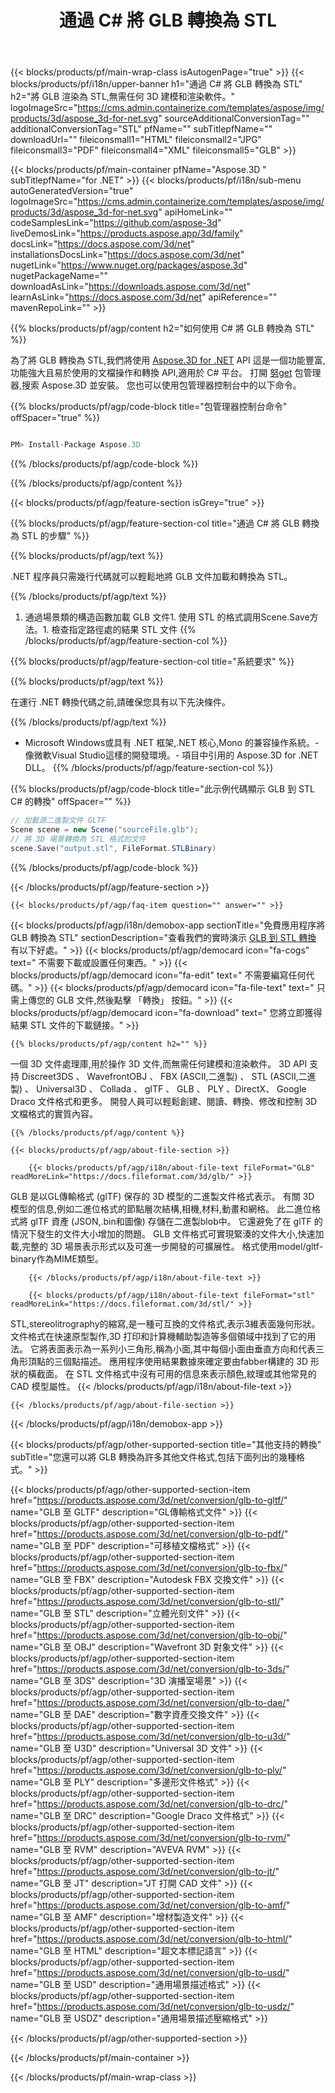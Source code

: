 ﻿---
title: 通過 C# 將 GLB 轉換為 STL 
weight: 530
url: /zh-hant/net/conversion/glb-to-stl/ 
description: GLB 到 STL C# 轉換的示例代碼。 在VB.NET,asp.NET 或任何基於 .NET 的應用程序中使用 API 示例代碼將批處理 GLB 文件轉換為 STL。
---
{{< blocks/products/pf/main-wrap-class isAutogenPage="true" >}}
{{< blocks/products/pf/i18n/upper-banner h1="通過 C# 將 GLB 轉換為 STL" h2="將 GLB 渲染為 STL,無需任何 3D 建模和渲染軟件。" logoImageSrc="https://cms.admin.containerize.com/templates/aspose/img/products/3d/aspose_3d-for-net.svg" sourceAdditionalConversionTag="" additionalConversionTag="STL" pfName="" subTitlepfName="" downloadUrl="" fileiconsmall1="HTML" fileiconsmall2="JPG" fileiconsmall3="PDF" fileiconsmall4="XML" fileiconsmall5="GLB" >}}

{{< blocks/products/pf/main-container pfName="Aspose.3D " subTitlepfName="for .NET" >}}
{{< blocks/products/pf/i18n/sub-menu autoGeneratedVersion="true" logoImageSrc="https://cms.admin.containerize.com/templates/aspose/img/products/3d/aspose_3d-for-net.svg" apiHomeLink="" codeSamplesLink="https://github.com/aspose-3d" liveDemosLink="https://products.aspose.app/3d/family" docsLink="https://docs.aspose.com/3d/net" installationsDocsLink="https://docs.aspose.com/3d/net" nugetLink="https://www.nuget.org/packages/aspose.3d" nugetPackageName="" downloadAsLink="https://downloads.aspose.com/3d/net" learnAsLink="https://docs.aspose.com/3d/net" apiReference="" mavenRepoLink="" >}}

{{% blocks/products/pf/agp/content h2="如何使用 C# 將 GLB 轉換為 STL" %}}

 為了將 GLB 轉換為 STL,我們將使用
 [Aspose.3D for .NET](https://products.aspose.com/3d/net) 
 API 這是一個功能豐富,功能強大且易於使用的文檔操作和轉換 API,適用於 C# 平台。 打開
 [努get](https://www.nuget.org/packages/aspose.3d) 
 包管理器,搜索
 Aspose.3D 
 並安裝。 您也可以使用包管理器控制台中的以下命令。

{{% blocks/products/pf/agp/code-block title="包管理器控制台命令" offSpacer="true" %}}

```cs

PM> Install-Package Aspose.3D


```

{{% /blocks/products/pf/agp/code-block %}}

{{% /blocks/products/pf/agp/content %}}

{{< blocks/products/pf/agp/feature-section isGrey="true" >}}

{{% blocks/products/pf/agp/feature-section-col title="通過 C# 將 GLB 轉換為 STL 的步驟" %}}

{{% blocks/products/pf/agp/text %}}

 .NET 程序員只需幾行代碼就可以輕鬆地將 GLB 文件加載和轉換為 STL。

{{% /blocks/products/pf/agp/text %}}

1. 通過場景類的構造函數加載 GLB 文件1. 使用 STL 的格式調用Scene.Save方法。1. 檢查指定路徑處的結果 STL 文件
{{% /blocks/products/pf/agp/feature-section-col %}}

{{% blocks/products/pf/agp/feature-section-col title="系統要求" %}}

{{% blocks/products/pf/agp/text %}}

 在運行 .NET 轉換代碼之前,請確保您具有以下先決條件。

{{% /blocks/products/pf/agp/text %}}

- Microsoft Windows或具有 .NET 框架,.NET 核心,Mono 的兼容操作系統。- 像微軟Visual Studio這樣的開發環境。- 項目中引用的 Aspose.3D for .NET DLL。
{{% /blocks/products/pf/agp/feature-section-col %}}

{{% blocks/products/pf/agp/code-block title="此示例代碼顯示 GLB 到 STL C# 的轉換" offSpacer="" %}}

```cs
// 加載源二進製文件 GLTF
Scene scene = new Scene("sourceFile.glb");
// 將 3D 場景轉換為 STL 格式的文件
scene.Save("output.stl", FileFormat.STLBinary)

```

{{% /blocks/products/pf/agp/code-block %}}

{{< /blocks/products/pf/agp/feature-section >}}

    {{< blocks/products/pf/agp/faq-item question="" answer="" >}}
 

<!-- aboutfile Starts -->

{{< blocks/products/pf/agp/i18n/demobox-app sectionTitle="免費應用程序將 GLB 轉換為 STL" sectionDescription="查看我們的實時演示 [GLB 到 STL 轉換](https://products.aspose.app/3d/conversion/glb-to-stl) 有以下好處。" >}}
        {{< blocks/products/pf/agp/democard icon="fa-cogs" text=" 不需要下載或設置任何東西。" >}}
        {{< blocks/products/pf/agp/democard icon="fa-edit" text=" 不需要編寫任何代碼。" >}}
        {{< blocks/products/pf/agp/democard icon="fa-file-text" text=" 只需上傳您的 GLB 文件,然後點擊 「轉換」 按鈕。" >}}
        {{< blocks/products/pf/agp/democard icon="fa-download" text=" 您將立即獲得結果 STL 文件的下載鏈接。" >}}

    {{% blocks/products/pf/agp/content h2="" %}}

 一個 3D 文件處理庫,用於操作 3D 文件,而無需任何建模和渲染軟件。 3D API 支持 Discreet3DS 、 WavefrontOBJ 、 FBX (ASCII,二進製) 、 STL (ASCII,二進製) 、 Universal3D 、 Collada 、 glTF 、 GLB 、 PLY 、DirectX、 Google Draco 文件格式和更多。 開發人員可以輕鬆創建、閱讀、轉換、修改和控制 3D 文檔格式的實質內容。



    {{% /blocks/products/pf/agp/content %}}

    {{< blocks/products/pf/agp/about-file-section >}}

        {{< blocks/products/pf/agp/i18n/about-file-text fileFormat="GLB" readMoreLink="https://docs.fileformat.com/3d/glb/" >}}
GLB 是以GL傳輸格式 (glTF) 保存的 3D 模型的二進製文件格式表示。 有關 3D 模型的信息,例如二進位格式的節點層次結構,相機,材料,動畫和網格。 此二進位格式將 glTF 資產 (JSON,.bin和圖像) 存儲在二進製blob中。 它還避免了在 glTF 的情況下發生的文件大小增加的問題。 GLB 文件格式可實現緊湊的文件大小,快速加載,完整的 3D 場景表示形式以及可進一步開發的可擴展性。 格式使用model/gltf-binary作為MIME類型。

        {{< /blocks/products/pf/agp/i18n/about-file-text >}}

        {{< blocks/products/pf/agp/i18n/about-file-text fileFormat="stl" readMoreLink="https://docs.fileformat.com/3d/stl/" >}}
STL,stereolitrography的縮寫,是一種可互換的文件格式,表示3維表面幾何形狀。 文件格式在快速原型製作,3D 打印和計算機輔助製造等多個領域中找到了它的用法。 它將表面表示為一系列小三角形,稱為小面,其中每個小面由垂直方向和代表三角形頂點的三個點描述。 應用程序使用結果數據來確定要由fabber構建的 3D 形狀的橫截面。 在 STL 文件格式中沒有可用的信息來表示顏色,紋理或其他常見的 CAD 模型屬性。
        {{< /blocks/products/pf/agp/i18n/about-file-text >}}

    {{< /blocks/products/pf/agp/about-file-section >}}

{{< /blocks/products/pf/agp/i18n/demobox-app >}}

<!-- aboutfile Ends -->

{{< blocks/products/pf/agp/other-supported-section title="其他支持的轉換" subTitle="您還可以將 GLB 轉換為許多其他文件格式,包括下面列出的幾種格式。" >}}

{{< blocks/products/pf/agp/other-supported-section-item href="https://products.aspose.com/3d/net/conversion/glb-to-gltf/" name="GLB 至 GLTF" description="GL傳輸格式文件" >}}
{{< blocks/products/pf/agp/other-supported-section-item href="https://products.aspose.com/3d/net/conversion/glb-to-pdf/" name="GLB 至 PDF" description="可移植文檔格式" >}}
{{< blocks/products/pf/agp/other-supported-section-item href="https://products.aspose.com/3d/net/conversion/glb-to-fbx/" name="GLB 至 FBX" description="Autodesk FBX 交換文件" >}}
{{< blocks/products/pf/agp/other-supported-section-item href="https://products.aspose.com/3d/net/conversion/glb-to-stl/" name="GLB 至 STL" description="立體光刻文件" >}}
{{< blocks/products/pf/agp/other-supported-section-item href="https://products.aspose.com/3d/net/conversion/glb-to-obj/" name="GLB 至 OBJ" description="Wavefront 3D 對象文件" >}}
{{< blocks/products/pf/agp/other-supported-section-item href="https://products.aspose.com/3d/net/conversion/glb-to-3ds/" name="GLB 至 3DS" description="3D 演播室場景" >}}
{{< blocks/products/pf/agp/other-supported-section-item href="https://products.aspose.com/3d/net/conversion/glb-to-dae/" name="GLB 至 DAE" description="數字資產交換文件" >}}
{{< blocks/products/pf/agp/other-supported-section-item href="https://products.aspose.com/3d/net/conversion/glb-to-u3d/" name="GLB 至 U3D" description="Universal 3D 文件" >}}
{{< blocks/products/pf/agp/other-supported-section-item href="https://products.aspose.com/3d/net/conversion/glb-to-ply/" name="GLB 至 PLY" description="多邊形文件格式" >}}
{{< blocks/products/pf/agp/other-supported-section-item href="https://products.aspose.com/3d/net/conversion/glb-to-drc/" name="GLB 至 DRC" description="Google Draco 文件格式" >}}
{{< blocks/products/pf/agp/other-supported-section-item href="https://products.aspose.com/3d/net/conversion/glb-to-rvm/" name="GLB 至 RVM" description="AVEVA RVM" >}}
{{< blocks/products/pf/agp/other-supported-section-item href="https://products.aspose.com/3d/net/conversion/glb-to-jt/" name="GLB 至 JT" description="JT 打開 CAD 文件" >}}
{{< blocks/products/pf/agp/other-supported-section-item href="https://products.aspose.com/3d/net/conversion/glb-to-amf/" name="GLB 至 AMF" description="增材製造文件" >}}
{{< blocks/products/pf/agp/other-supported-section-item href="https://products.aspose.com/3d/net/conversion/glb-to-html/" name="GLB 至 HTML" description="超文本標記語言" >}}
{{< blocks/products/pf/agp/other-supported-section-item href="https://products.aspose.com/3d/net/conversion/glb-to-usd/" name="GLB 至 USD" description="通用場景描述格式" >}}
{{< blocks/products/pf/agp/other-supported-section-item href="https://products.aspose.com/3d/net/conversion/glb-to-usdz/" name="GLB 至 USDZ" description="通用場景描述壓縮格式" >}}

{{< /blocks/products/pf/agp/other-supported-section >}}

{{< /blocks/products/pf/main-container >}}
    
{{< /blocks/products/pf/main-wrap-class >}}
